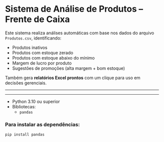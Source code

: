 # Sistema de Análise de Produtos – Frente de Caixa

Este sistema realiza análises automáticas com base nos dados do arquivo `Produtos.csv`, identificando:

- Produtos inativos
- Produtos com estoque zerado
- Produtos com estoque abaixo do mínimo
- Margem de lucro por produto
- Sugestões de promoções (alta margem + bom estoque)

Também gera **relatórios Excel prontos** com um clique para uso em decisões gerenciais.

---


---



- Python 3.10 ou superior
- Bibliotecas:
  - `pandas`

### Para instalar as dependências:
```bash
pip install pandas
